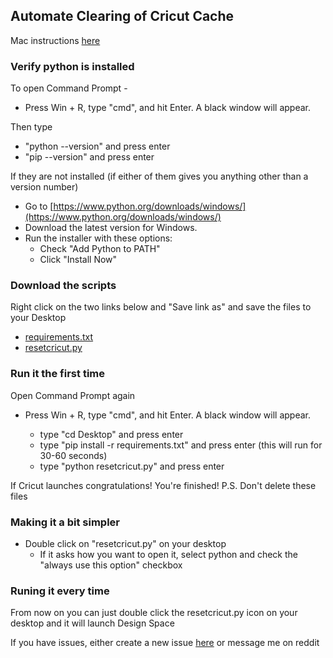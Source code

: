 Automate Clearing of Cricut Cache
---------------------------------

  
Mac instructions [here](https://github.com/michaeljcohen/cricut_cache/blob/main/readme_mac.md)  

### Verify python is installed

To open Command Prompt -

*   Press Win + R, type "cmd", and hit Enter. A black window will appear.

Then type
*   "python --version" and press enter
*   "pip --version" and press enter

If they are not installed (if either of them gives you anything other than a version number)

*   Go to [https://www.python.org/downloads/windows/](https://www.python.org/downloads/windows/)
*   Download the latest version for Windows.
*   Run the installer with these options:
    *   Check "Add Python to PATH"
    *   Click "Install Now"

### Download the scripts

Right click on the two links below and "Save link as" and save the files to your Desktop   
*   [requirements.txt](https://raw.githubusercontent.com/michaeljcohen/cricut_cache/refs/heads/main/requirements.txt)
*   [resetcricut.py](https://raw.githubusercontent.com/michaeljcohen/cricut_cache/refs/heads/main/resetcricut.py)



### Run it the first time

Open Command Prompt again

*   Press Win + R, type "cmd", and hit Enter. A black window will appear.

    *   type "cd Desktop" and press enter
    *   type "pip install -r requirements.txt" and press enter (this will run for 30-60 seconds)
    *   type "python resetcricut.py" and press enter

If Cricut launches congratulations! You're finished! P.S. Don't delete these files

### Making it a bit simpler
*   Double click on "resetcricut.py" on your desktop
    * If it asks how you want to open it, select python and check the "always use this option" checkbox
      
### Runing it every time
From now on you can just double click the resetcricut.py icon on your desktop and it will launch Design Space


If you have issues, either create a new issue [here](https://github.com/michaeljcohen/cricut_cache/issues) or message me on reddit
